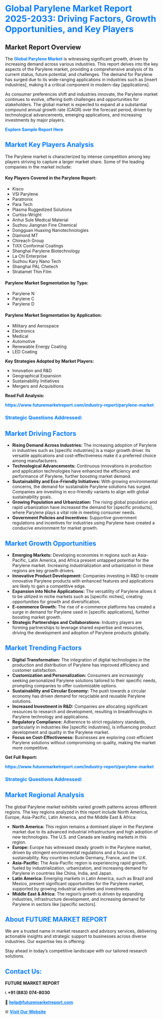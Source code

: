 <h1 style="color: #007BFF;">Global Parylene Market Report 2025-2033: Driving Factors, Growth Opportunities, and Key Players</h1>

<section id="overview">
<h2>Market Report Overview</h2>
<p>The <a href="https://www.futuremarketreport.com/industry-report/parylene-market" style="color: #007BFF; text-decoration: none;"><strong>Global Parylene Market</strong></a> is witnessing significant growth, driven by increasing demand across various industries. This report delves into the key aspects of the Parylene market, providing a comprehensive analysis of its current status, future potential, and challenges. The demand for Parylene has surged due to its wide-ranging applications in industries such as [insert industries], making it a critical component in modern-day [applications].</p>
<p>As consumer preferences shift and industries innovate, the Parylene market continues to evolve, offering both challenges and opportunities for stakeholders. The global market is expected to expand at a substantial compound annual growth rate (CAGR) over the forecast period, driven by technological advancements, emerging applications, and increasing investments by major players.</p>
</section>

<section id="overview">
<p><a href="https://www.futuremarketreport.com/request-sample/reportId=88859" style="color: #007BFF; text-decoration: none;"><strong>Explore Sample Report Here</strong></a></p>
</section>

<section id="key-players">
<h2 style="color: #007BFF;">Market Key Players Analysis</h2>
<p>The Parylene market is characterized by intense competition among key players striving to capture a larger market share. Some of the leading companies in the market include:</p>
<h4>Key Players Covered in the Parylene Report:</h4>
<ul><li>Kisco</li><li>VSI Parylene</li><li>Paratronix</li><li>Para Tech</li><li>Plasma Ruggedized Solutions</li><li>Curtiss-Wright</li><li>Anhui Sule Medical Material</li><li>Suzhou Jiangnan Fine Chemical</li><li>Dongguan Huaxing Nanotechnologies</li><li>Diamond MT</li><li>Chireach Group</li><li>TiXX Conformal Coatings</li><li>Shanghai Parylene Biotechnology</li><li>La Chi Enterprise</li><li>Suzhou Kary Nano Tech</li><li>Shanghai PAL Chetech</li><li>Stratamet Thin Film</li></ul>
<h4>Parylene Market Segmentation by Type:</h4>
<ul><li>Parylene N</li><li>Parylene C</li><li>Parylene D</li></ul>

<h4>Parylene Market Segmentation by Application:</h4>
<ul><li>Military and Aerospace</li><li>Electronics</li><li>Medical</li><li>Automotive</li><li>Renewable Energy Coating</li><li>LED Coating</li></ul>
<p><strong>Key Strategies Adopted by Market Players:</strong></p>
<ul>
<li>Innovation and R&D</li>
<li>Geographical Expansion</li>
<li>Sustainability Initiatives</li>
<li>Mergers and Acquisitions</li>
</ul>
</section>

<section>
<p><strong>Read Full Analysis: </strong></p><a href="https://www.futuremarketreport.com/industry-report/parylene-market" style="color: #007BFF; text-decoration: none;"><strong>https://www.futuremarketreport.com/industry-report/parylene-market</strong></a>
<h3 style="color: #007BFF;">Strategic Questions Addressed:</h3>
</section>

<section id="driving-factors">
<h2 style="color: #007BFF;">Market Driving Factors</h2>
<ul>
<li><strong>Rising Demand Across Industries:</strong> The increasing adoption of Parylene in industries such as [specific industries] is a major growth driver. Its versatile applications and cost-effectiveness make it a preferred choice among manufacturers.</li>
<li><strong>Technological Advancements:</strong> Continuous innovations in production and application technologies have enhanced the efficiency and performance of Parylene, further boosting market demand.</li>
<li><strong>Sustainability and Eco-Friendly Initiatives:</strong> With growing environmental concerns, the demand for sustainable Parylene solutions has surged. Companies are investing in eco-friendly variants to align with global sustainability goals.</li>
<li><strong>Growing Population and Urbanization:</strong> The rising global population and rapid urbanization have increased the demand for [specific products], where Parylene plays a vital role in meeting consumer needs.</li>
<li><strong>Government Policies and Incentives:</strong> Supportive government regulations and incentives for industries using Parylene have created a conducive environment for market growth.</li>
</ul>
</section>

<section id="growth-opportunities">
<h2 style="color: #007BFF;">Market Growth Opportunities</h2>
<ul>
<li><strong>Emerging Markets:</strong> Developing economies in regions such as Asia-Pacific, Latin America, and Africa present untapped potential for the Parylene market. Increasing industrialization and urbanization in these regions are key growth drivers.</li>
<li><strong>Innovative Product Development:</strong> Companies investing in R&D to create innovative Parylene products with enhanced features and applications are likely to gain a competitive edge.</li>
<li><strong>Expansion into Niche Applications:</strong> The versatility of Parylene allows it to be utilized in niche markets such as [specific niches], creating opportunities for growth and diversification.</li>
<li><strong>E-commerce Growth:</strong> The rise of e-commerce platforms has created a surge in demand for Parylene used in [specific applications], further boosting market growth.</li>
<li><strong>Strategic Partnerships and Collaborations:</strong> Industry players are forming partnerships to leverage shared expertise and resources, driving the development and adoption of Parylene products globally.</li>
</ul>
</section>

<section id="trending-factors">
<h2 style="color: #007BFF;">Market Trending Factors</h2>
<ul>
<li><strong>Digital Transformation:</strong> The integration of digital technologies in the production and distribution of Parylene has improved efficiency and customer satisfaction.</li>
<li><strong>Customization and Personalization:</strong> Consumers are increasingly seeking personalized Parylene solutions tailored to their specific needs, prompting companies to offer customizable options.</li>
<li><strong>Sustainability and Circular Economy:</strong> The push towards a circular economy has driven demand for recyclable and reusable Parylene solutions.</li>
<li><strong>Increased Investment in R&D:</strong> Companies are allocating significant resources to research and development, resulting in breakthroughs in Parylene technology and applications.</li>
<li><strong>Regulatory Compliance:</strong> Adherence to strict regulatory standards, particularly in industries like [specific industries], is influencing product development and quality in the Parylene market.</li>
<li><strong>Focus on Cost-Effectiveness:</strong> Businesses are exploring cost-efficient Parylene solutions without compromising on quality, making the market more competitive.</li>
</ul>
</section>

<section>
<p><strong>Get Full Report: </strong></p><a href="https://www.futuremarketreport.com/industry-report/parylene-market" style="color: #007BFF; text-decoration: none;"><strong>https://www.futuremarketreport.com/industry-report/parylene-market</strong></a>
<h3 style="color: #007BFF;">Strategic Questions Addressed:</h3>
</section>


<section id="regional-analysis">
<h2 style="color: #007BFF;">Market Regional Analysis</h2>
<p>The global Parylene market exhibits varied growth patterns across different regions. The key regions analyzed in this report include North America, Europe, Asia-Pacific, Latin America, and the Middle East & Africa:</p>
<ul>
<li><strong>North America:</strong> This region remains a dominant player in the Parylene market due to its advanced industrial infrastructure and high adoption of new technologies. The U.S. and Canada are leading markets in this region.</li>
<li><strong>Europe:</strong> Europe has witnessed steady growth in the Parylene market, driven by stringent environmental regulations and a focus on sustainability. Key countries include Germany, France, and the U.K.</li>
<li><strong>Asia-Pacific:</strong> The Asia-Pacific region is experiencing rapid growth, fueled by industrialization, urbanization, and increasing demand for Parylene in countries like China, India, and Japan.</li>
<li><strong>Latin America:</strong> Emerging markets in Latin America, such as Brazil and Mexico, present significant opportunities for the Parylene market, supported by growing industrial activities and investments.</li>
<li><strong>Middle East & Africa:</strong> The region’s growth is driven by expanding industries, infrastructure development, and increasing demand for Parylene in sectors like [specific sectors].</li>
</ul>
</section>

<footer>
<h2 style="color: #007BFF;">About FUTURE MARKET REPORT</h2>
<p>We are a trusted name in market research and advisory services, delivering actionable insights and strategic support to businesses across diverse industries. Our expertise lies in offering:</p>

<p>Stay ahead in today’s competitive landscape with our tailored research solutions.</p>

<h2 style="color: #007BFF;">Contact Us:</h2>
<p><strong>FUTURE MARKET REPORT</strong></p>
<p>📞 <strong>+91 (883) 074-8030</strong></p>
<p>📧 <strong><a href="mailto:help@futuremarketreport.com" style="color: #007BFF;">help@futuremarketreport.com</a></strong></p>
<p>🌐 <strong><a href="https://www.futuremarketreport.com/" style="color: #007BFF;">Visit Our Website</a></strong></p>
</footer>